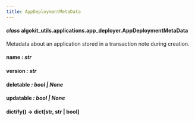 ```yaml
---
title: AppDeploymentMetaData
---
```


#### _class_ algokit_utils.applications.app_deployer.AppDeploymentMetaData

Metadata about an application stored in a transaction note during creation.

#### name _: str_

#### version _: str_

#### deletable _: bool | None_

#### updatable _: bool | None_

#### dictify() → dict[str, str | bool]
